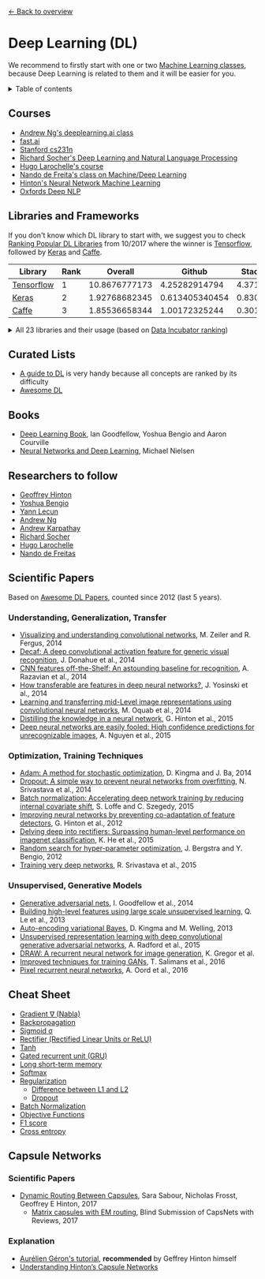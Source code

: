 [← Back to overview](../README.md)

# Deep Learning (DL)
We recommend to firstly start with one or two [Machine Learning classes](ML.md), because Deep Learning is related to them and it will be easier for you.

<details>
<summary>Table of contents</summary>

* [Courses](#courses)
* [Libraries and Frameworks](#libraries-and-frameworks)
* [Curated Lists](#curated-lists)
* [Books](#books)
* [Researchers to follow](#researchers-to-follow)
* [Scientific Papers](#scientific-papers)
  + [Understanding, Generalization, Transfer](#understanding--generalization--transfer)
  + [Optimization, Training Techniques](#optimization--training-techniques)
  + [Unsupervised, Generative Models](#unsupervised--generative-models)
  + [Convolutional Neural Network Models](#convolutional-neural-network-models)
* [Cheat Sheet](#cheat-sheet)
* [Capsule Networks](#capsule-networks)
  + [Scientific Papers](#scientific-papers-1)
  + [Explanation](#explanation)

<!-- Table of contents generated with http://ecotrust-canada.github.io/markdown-toc/ -->
</details>

## Courses
* [Andrew Ng's deeplearning.ai class](https://www.deeplearning.ai/)
* [fast.ai](http://www.fast.ai/)
* [Stanford cs231n](http://cs231n.stanford.edu/)
* [Richard Socher's Deep Learning and Natural Language Processing](http://web.stanford.edu/class/cs224n/)
* [Hugo Larochelle's course](http://info.usherbrooke.ca/hlarochelle/neural_networks/content.html)
* [Nando de Freita's class on Machine/Deep Learning](https://www.cs.ox.ac.uk/people/nando.defreitas/machinelearning/)
* [Hinton's Neural Network Machine Learning](https://www.coursera.org/learn/neural-networks)
* [Oxfords Deep NLP](https://github.com/oxford-cs-deepnlp-2017/lectures)

## Libraries and Frameworks
If you don't know which DL library to start with, we suggest you to check [Ranking Popular DL Libraries](https://blog.thedataincubator.com/2017/10/ranking-popular-deep-learning-libraries-for-data-science/) from 10/2017 where the winner is [Tensorflow](https://www.tensorflow.org/), followed by [Keras](https://keras.io/) and [Caffe](http://caffe.berkeleyvision.org/).

Library | Rank | Overall | Github | Stack Overflow | Google Results
------- | ---- |-------- | ------ | -------------- | --------------
[Tensorflow](https://www.tensorflow.org/) | 1 | 10.8676777173 | 4.25282914794 | 4.371905768 | 2.24294280139
[Keras](https://keras.io/) | 2 | 1.92768682345 | 0.613405340454 | 0.830444013135 | 0.483837469861
[Caffe](http://caffe.berkeleyvision.org/) | 3 | 1.85536658344 | 1.00172325244 | 0.301598379669 | 0.552044951334

<details>
<summary>All 23 libraries and their usage (based on <a href="https://blog.thedataincubator.com/2017/10/ranking-popular-deep-learning-libraries-for-data-science/">Data Incubator ranking</a>)</summary>
<br>

Library | Rank | Overall | Github | Stack Overflow | Google Results
------- | ---- |-------- | ------ | -------------- | --------------
[Tensorflow](https://www.tensorflow.org/) | 1 | 10.8676777173 | 4.25282914794 | 4.371905768 | 2.24294280139
[Keras](https://keras.io/) | 2 | 1.92768682345 | 0.613405340454 | 0.830444013135 | 0.483837469861
[Caffe](http://caffe.berkeleyvision.org/) | 3 | 1.85536658344 | 1.00172325244 | 0.301598379669 | 0.552044951334
[Theano](http://deeplearning.net/software/theano/) | 4 | 0.757142065184 | -0.156657475854 | 0.361637072631 | 0.552162468406
[Pytorch](http://pytorch.org/) | 5 | 0.481418742361 | -0.198079135346 | -0.30225967424 | 0.981757551946
[Sonnet](https://github.com/deepmind/sonnet) | 6 | 0.427865682184 | -0.326074511957 | -0.361634296039 | 1.11557449018
[Mxnet](https://mxnet.incubator.apache.org/) | 7 | 0.0987996914674 | 0.121327235453 | -0.306328604959 | 0.283801060973
[Torch](http://torch.ch/) | 8 | 0.00559731666893 | -0.153332101969 | -0.00824393023136 | 0.167173348869
[Cntk](https://github.com/Microsoft/CNTK) | 9 | -0.0205203098963 | 0.0965088202554 | -0.282173869559 | 0.165144739407
[Dlib](http://dlib.net/ml.html) | 10 | -0.599823512154 | -0.39578194316 | -0.223382454956 | 0.0193408859617
[Caffe2](https://github.com/caffe2) | 11 | -0.671062928351 | -0.274071118159 | -0.359648165565 | -0.0373436446266
[Chainer](https://chainer.org/) | 12 | -0.70151841136 | -0.400397905813 | -0.234603397931 | -0.0665171076164
[Paddlepaddle](https://github.com/PaddlePaddle/Paddle) | 13 | -0.833003782881 | -0.267123408237 | -0.366884083295 | -0.198996291348
[Deeplearning4j](https://deeplearning4j.org/) | 14 | -0.893319117931 | -0.0575131634759 | -0.321347169592 | -0.514458784863
[Lasagne](https://lasagne.readthedocs.io/) | 15 | -1.10606125475 | -0.381150749139 | -0.287853956451 | -0.437056549158
[Bigdl](https://github.com/intel-analytics/BigDL) | 16 | -1.12821350465 | -0.458674544538 | -0.367555905286 | -0.301983054824
[Dynet](https://github.com/clab/dynet) | 17 | -1.25088837288 | -0.465671394541 | -0.367690269684 | -0.417526708658
[Apache Singa](https://singa.incubator.apache.org/) | 18 | -1.33963459336 | -0.502246959001 | -0.367824634082 | -0.469563000276
[Nvidia Digits](https://developer.nvidia.com/digits) | 19 | -1.39248467556 | -0.407011549848 | -0.346078273813 | -0.639394851898
[Matconvnet](http://www.vlfeat.org/matconvnet/) | 20 | -1.41327975079 | -0.487125591647 | -0.346308395531 | -0.579845763615
[Tflearn](http://tflearn.org/) | 21 | -1.44982650865 | -0.226089464016 | -0.282710110548 | -0.941026934086
[Nervana Neon](https://github.com/NervanaSystems/neon) | 22 | -1.65176202195 | -0.39497574163 | -0.366989720498 | -0.889796559818
[Opennn](http://www.opennn.net/) | 23 | -1.97015587693 | -0.53381703821 | -0.366068321175 | -1.07027051754

</details>

## Curated Lists
* [A guide to DL](http://yerevann.com/a-guide-to-deep-learning/) is very handy because all concepts are ranked by its difficulty
* [Awesome DL](https://github.com/ChristosChristofidis/awesome-deep-learning)

## Books
* [Deep Learning Book](http://www.deeplearningbook.org/), Ian Goodfellow, Yoshua Bengio and Aaron Courville
* [Neural Networks and Deep Learning](http://neuralnetworksanddeeplearning.com/), Michael Nielsen

## Researchers to follow
* [Geoffrey Hinton](http://www.cs.toronto.edu/~hinton/nntut.html)
* [Yoshua Bengio](http://www.iro.umontreal.ca/~bengioy/yoshua_en/)
* [Yann Lecun](http://yann.lecun.com/)
* [Andrew Ng](http://www.andrewng.org/)
* [Andrew Karpathay](http://cs.stanford.edu/people/karpathy/)
* [Richard Socher](http://www.socher.org/)
* [Hugo Larochelle](https://research.google.com/pubs/105144.html)
* [Nando de Freitas](https://www.cs.ox.ac.uk/people/nando.defreitas/)

## Scientific Papers
Based on [Awesome DL Papers](https://github.com/terryum/awesome-deep-learning-papers#reinforcement-learning--robotics), counted since 2012 (last 5 years).

### Understanding, Generalization, Transfer
- [Visualizing and understanding convolutional networks](http://arxiv.org/pdf/1311.2901), M. Zeiler and R. Fergus, 2014
- [Decaf: A deep convolutional activation feature for generic visual recognition](http://arxiv.org/pdf/1310.1531), J. Donahue et al., 2014
- [CNN features off-the-Shelf: An astounding baseline for recognition](http://www.cv-foundation.org//openaccess/content_cvpr_workshops_2014/W15/papers/Razavian_CNN_Features_Off-the-Shelf_2014_CVPR_paper.pdf), A. Razavian et al., 2014
- [How transferable are features in deep neural networks?](http://papers.nips.cc/paper/5347-how-transferable-are-features-in-deep-neural-networks.pdf), J. Yosinski et al., 2014
- [Learning and transferring mid-Level image representations using convolutional neural networks](http://www.cv-foundation.org/openaccess/content_cvpr_2014/papers/Oquab_Learning_and_Transferring_2014_CVPR_paper.pdf), M. Oquab et al., 2014
- [Distilling the knowledge in a neural network](http://arxiv.org/pdf/1503.02531), G. Hinton et al., 2015
- [Deep neural networks are easily fooled: High confidence predictions for unrecognizable images](http://arxiv.org/pdf/1412.1897), A. Nguyen et al., 2015

### Optimization, Training Techniques
- [Adam: A method for stochastic optimization](http://arxiv.org/pdf/1412.6980), D. Kingma and J. Ba, 2014
- [Dropout: A simple way to prevent neural networks from overfitting](http://jmlr.org/papers/volume15/srivastava14a/srivastava14a.pdf), N. Srivastava et al., 2014
- [Batch normalization: Accelerating deep network training by reducing internal covariate shift](http://arxiv.org/pdf/1502.03167), S. Loffe and C. Szegedy, 2015
- [Improving neural networks by preventing co-adaptation of feature detectors](http://arxiv.org/pdf/1207.0580.pdf), G. Hinton et al., 2012
- [Delving deep into rectifiers: Surpassing human-level performance on imagenet classification](http://www.cv-foundation.org/openaccess/content_iccv_2015/papers/He_Delving_Deep_into_ICCV_2015_paper.pdf), K. He et al., 2015
- [Random search for hyper-parameter optimization](http://www.jmlr.org/papers/volume13/bergstra12a/bergstra12a), J. Bergstra and Y. Bengio, 2012
- [Training very deep networks](http://papers.nips.cc/paper/5850-training-very-deep-networks.pdf), R. Srivastava et al., 2015

### Unsupervised, Generative Models
- [Generative adversarial nets](http://papers.nips.cc/paper/5423-generative-adversarial-nets.pdf), I. Goodfellow et al., 2014
- [Building high-level features using large scale unsupervised learning](http://arxiv.org/pdf/1112.6209), Q. Le et al., 2013
- [Auto-encoding variational Bayes](http://arxiv.org/pdf/1312.6114), D. Kingma and M. Welling, 2013
- [Unsupervised representation learning with deep convolutional generative adversarial networks](https://arxiv.org/pdf/1511.06434v2), A. Radford et al., 2015
- [DRAW: A recurrent neural network for image generation](http://arxiv.org/pdf/1502.04623), K. Gregor et al.
- [Improved techniques for training GANs](http://papers.nips.cc/paper/6125-improved-techniques-for-training-gans.pdf), T. Salimans et al., 2016
- [Pixel recurrent neural networks](http://arxiv.org/pdf/1601.06759v2.pdf), A. Oord et al., 2016

</details>

## Cheat Sheet
* [Gradient ∇ (Nabla)](https://en.wikipedia.org/wiki/Del)
* [Backpropagation](https://en.wikipedia.org/wiki/Backpropagation)
* [Sigmoid σ](https://en.wikipedia.org/wiki/Sigmoid_function)
* [Rectifier (Rectified Linear Units or ReLU)](https://en.wikipedia.org/wiki/Rectifier_(neural_networks))
* [Tanh](https://en.wikipedia.org/wiki/Hyperbolic_function)
* [Gated recurrent unit (GRU)](https://en.wikipedia.org/wiki/Gated_recurrent_unit)
* [Long short-term memory](https://en.wikipedia.org/wiki/Long_short-term_memory)
* [Softmax](https://en.wikipedia.org/wiki/Softmax_function)
* [Regularization](https://en.wikipedia.org/wiki/Regularization_(mathematics))
  * [Difference between L1 and L2](http://www.chioka.in/differences-between-l1-and-l2-as-loss-function-and-regularization/)
  * [Dropout](https://wiki.tum.de/display/lfdv/Dropout)
* [Batch Normalization](https://wiki.tum.de/display/lfdv/Batch+Normalization)
* [Objective Functions](https://en.wikipedia.org/wiki/Mathematical_optimization)
* [F1 score](https://en.wikipedia.org/wiki/F1_score)
* [Cross entropy](https://en.wikipedia.org/wiki/Cross_entropy)

## Capsule Networks
### Scientific Papers
* [Dynamic Routing Between Capsules](https://arxiv.org/abs/1710.09829), Sara Sabour, Nicholas Frosst, Geoffrey E Hinton, 2017
  * [Matrix capsules with EM routing](https://openreview.net/forum?id=HJWLfGWRb&noteId=HJWLfGWRb), Blind Submission of CapsNets with Reviews, 2017

### Explanation
* [Aurélien Géron's tutorial](https://youtu.be/pPN8d0E3900), **recommended** by Geffrey Hinton himself
* [Understanding Hinton’s Capsule Networks](https://medium.com/ai%C2%B3-theory-practice-business/understanding-hintons-capsule-networks-part-i-intuition-b4b559d1159b)
